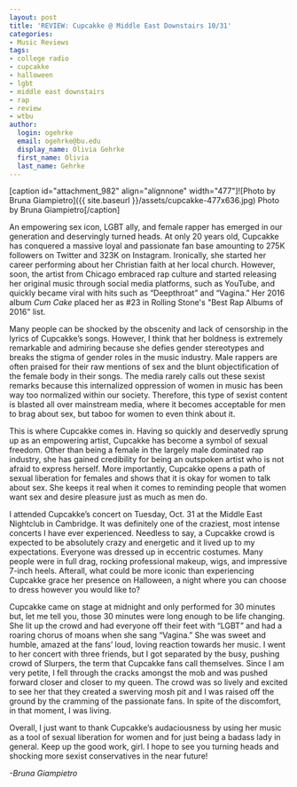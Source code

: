 ```yaml
---
layout: post
title: 'REVIEW: Cupcakke @ Middle East Downstairs 10/31'
categories:
- Music Reviews
tags:
- college radio
- cupcakke
- halloween
- lgbt
- middle east downstairs
- rap
- review
- wtbu
author:
  login: ogehrke
  email: ogehrke@bu.edu
  display_name: Olivia Gehrke
  first_name: Olivia
  last_name: Gehrke
---
```

\[caption id="attachment\_982" align="alignnone" width="477"\]![Photo by Bruna Giampietro]({{ site.baseurl }}/assets/cupcakke-477x636.jpg) Photo by Bruna Giampietro\[/caption\]

An empowering sex icon, LGBT ally, and female rapper has emerged in our generation and deservingly turned heads. At only 20 years old, Cupcakke has conquered a massive loyal and passionate fan base amounting to 275K followers on Twitter and 323K on Instagram. Ironically, she started her career performing about her Christian faith at her local church. However, soon, the artist from Chicago embraced rap culture and started releasing her original music through social media platforms, such as YouTube, and quickly became viral with hits such as “Deepthroat” and “Vagina.” Her 2016 album _Cum Cake_ placed her as #23 in Rolling Stone's "Best Rap Albums of 2016" list.

Many people can be shocked by the obscenity and lack of censorship in the lyrics of Cupcakke’s songs. However, I think that her boldness is extremely remarkable and admiring because she defies gender stereotypes and breaks the stigma of gender roles in the music industry. Male rappers are often praised for their raw mentions of sex and the blunt objectification of the female body in their songs. The media rarely calls out these sexist remarks because this internalized oppression of women in music has been way too normalized within our society. Therefore, this type of sexist content is blasted all over mainstream media, where it becomes acceptable for men to brag about sex, but taboo for women to even think about it.

This is where Cupcakke comes in. Having so quickly and deservedly sprung up as an empowering artist, Cupcakke has become a symbol of sexual freedom. Other than being a female in the largely male dominated rap industry, she has gained credibility for being an outspoken artist who is not afraid to express herself. More importantly, Cupcakke opens a path of sexual liberation for females and shows that it is okay for women to talk about sex. She keeps it real when it comes to reminding people that women want sex and desire pleasure just as much as men do.

I attended Cupcakke’s concert on Tuesday, Oct. 31 at the Middle East Nightclub in Cambridge. It was definitely one of the craziest, most intense concerts I have ever experienced. Needless to say, a Cupcakke crowd is expected to be absolutely crazy and energetic and it lived up to my expectations. Everyone was dressed up in eccentric costumes. Many people were in full drag, rocking professional makeup, wigs, and impressive 7-inch heels. Afterall, what could be more iconic than experiencing Cupcakke grace her presence on Halloween, a night where you can choose to dress however you would like to?

Cupcakke came on stage at midnight and only performed for 30 minutes but, let me tell you, those 30 minutes were long enough to be life changing. She lit up the crowd and had everyone off their feet with “LGBT” and had a roaring chorus of moans when she sang “Vagina.” She was sweet and humble, amazed at the fans’ loud, loving reaction towards her music. I went to her concert with three friends, but I got separated by the busy, pushing crowd of Slurpers, the term that Cupcakke fans call themselves. Since I am very petite, I fell through the cracks amongst the mob and was pushed forward closer and closer to my queen. The crowd was so lively and excited to see her that they created a swerving mosh pit and I was raised off the ground by the cramming of the passionate fans. In spite of the discomfort, in that moment, I was living.

Overall, I just want to thank Cupcakke’s audaciousness by using her music as a tool of sexual liberation for women and for just being a badass lady in general. Keep up the good work, girl. I hope to see you turning heads and shocking more sexist conservatives in the near future!

_\-Bruna Giampietro_